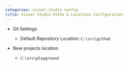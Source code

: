 ```yaml
---
categories: visual-studio config
title: Visual Studio Paths & Locations Configuration
---
```


 * Git Settings
   * Default Repository Location: `C:\src\github`
   
 * New projects location
   * `C:\src\playground`